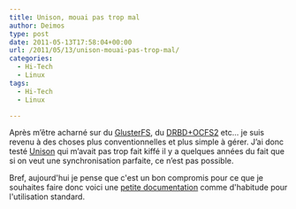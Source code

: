 ```yaml
---
title: Unison, mouai pas trop mal
author: Deimos
type: post
date: 2011-05-13T17:58:04+00:00
url: /2011/05/13/unison-mouai-pas-trop-mal/
categories:
  - Hi-Tech
  - Linux
tags:
  - Hi-Tech
  - Linux

---
```


Après m’être acharné sur du [GlusterFS][1], du [DRBD+OCFS2][2] etc… je suis revenu à des choses plus conventionnelles et plus simple à gérer. J’ai donc testé [Unison][3] qui m’avait pas trop fait kiffé il y a quelques années du fait que si on veut une synchronisation parfaite, ce n’est pas possible.

Bref, aujourd'hui je pense que c'est un bon compromis pour ce que je souhaites faire donc voici une [petite documentation][3] comme d'habitude pour l'utilisation standard.

 [1]: http://wiki.deimos.fr/GlusterFS_:_Filesystem_cluster_pour_HA
 [2]: http://wiki.deimos.fr/OCFS2_:_Le_FileSystem_Cluster_d%27Oracle
 [3]: http://wiki.deimos.fr/Unison_:_Sauvegarde_comme_rsync_mais_bidirectionnelle
